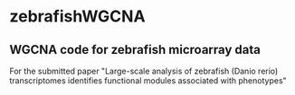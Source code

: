 # zebrafishWGCNA
## WGCNA code for zebrafish microarray data
For the submitted paper "Large-scale analysis of zebrafish (Danio rerio) transcriptomes identifies functional modules associated with phenotypes"
